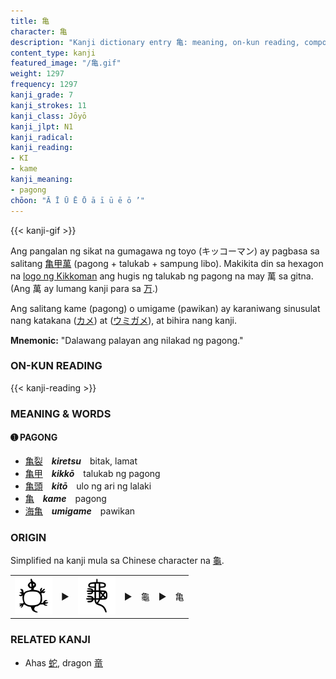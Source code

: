 ```yaml
---
title: 亀
character: 亀
description: "Kanji dictionary entry 亀: meaning, on-kun reading, compounds, origin, related kanji"
content_type: kanji
featured_image: "/亀.gif"
weight: 1297
frequency: 1297
kanji_grade: 7
kanji_strokes: 11
kanji_class: Jōyō
kanji_jlpt: N1
kanji_radical: 
kanji_reading: 
- KI
- kame
kanji_meaning:
- pagong
chōon: "Ā Ī Ū Ē Ō ā ī ū ē ō ’"
---
```

[//]: # (Don't edit the line below. Kanji animated GIF code is automatically generated.)
{{< kanji-gif >}}

Ang pangalan ng sikat na gumagawa ng toyo (キッコーマン) ay pagbasa sa salitang [亀](../亀)[甲](../甲)[萬](../萬) (pagong + talukab + sampung libo). Makikita din sa hexagon na [logo ng Kikkoman](https://www.kikkoman.com/en/corporate/about/group/soysauce.html) ang hugis ng talukab ng pagong na may 萬 sa gitna. (Ang 萬 ay lumang kanji para sa [万](../万).) 

Ang salitang kame (pagong) o umigame (pawikan) ay karaniwang sinusulat nang katakana ([カメ](https://ja.wikipedia.org/wiki/%E3%82%AB%E3%83%A1)) at ([ウミガメ](https://ja.wikipedia.org/wiki/%E3%82%A6%E3%83%9F%E3%82%AC%E3%83%A1)), at bihira nang kanji.
 
**Mnemonic:** "Dalawang palayan ang nilakad ng pagong."

### ON-KUN READING

[//]: # (Don't edit the line below. ON-KUN READING code is automatically generated.)
{{< kanji-reading >}}

### MEANING & WORDS

#### ➊ **PAGONG**
  - [亀](../亀)[裂](../裂)　***kiretsu***　bitak, lamat
  - [亀](../亀)[甲](../甲)　***kikkō***　talukab ng pagong
  - [亀](../亀)[頭](../頭)　***kitō***　ulo ng ari ng lalaki
  - [亀](../亀)　***kame***　pagong
  - [海](../海)[亀](../亀)　***umigame***　pawikan

### ORIGIN

Simplified na kanji mula sa Chinese character na [龜](../龜).

<table class="kanji-table"><tr><td>
<img src="60px-龜-bronze.svg.png">
</td><td>▶</td><td>
<img src="60px-龜-seal.svg.png">
</td><td>▶</td>
<td class="kanji-origin">龜</td>
<td>▶</td>
<td class="kanji-origin">亀</td>
</tr></table>

### RELATED KANJI
- Ahas [蛇](../蛇), dragon [竜](../竜)
